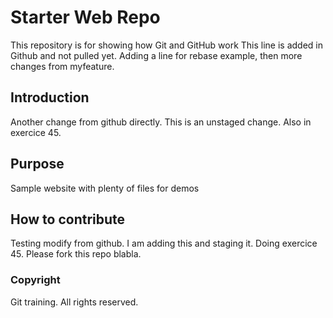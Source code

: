 # Starter Web Repo

This repository is for showing how Git and GitHub work
This line is added in Github and not pulled yet. Adding a line for rebase example, then
more changes from myfeature.

## Introduction

Another change from github directly.
This is an unstaged change. Also in exercice 45.

## Purpose

Sample website with plenty of files for demos

## How to contribute

Testing modify from github.
I am adding this and staging it. Doing exercice 45.
Please fork this repo blabla.

### Copyright
Git training. All rights reserved.